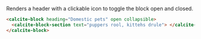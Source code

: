 Renders a header with a clickable icon to toggle the block open and closed.

```html
<calcite-block heading="Domestic pets" open collapsible>
  <calcite-block-section text="puppers rool, kittehs drule"> </calcite-block-section>
</calcite-block>
```
